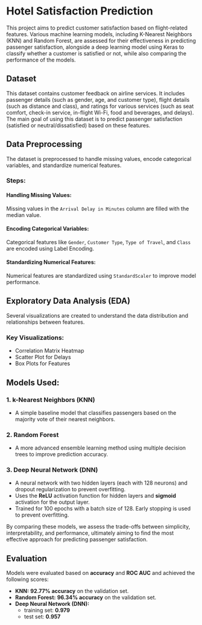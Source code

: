 # Hotel Satisfaction Prediction
This project aims to predict customer satisfaction based on flight-related features. Various machine learning models, including K-Nearest Neighbors (KNN) and Random Forest, are assessed for their effectiveness in predicting passenger satisfaction, alongside a deep learning model using Keras to classify whether a customer is satisfied or not, while also comparing the performance of the models.

## Dataset

This dataset contains customer feedback on airline services. It includes passenger details (such as gender, age, and customer type), flight details (such as distance and class), and ratings for various services (such as seat comfort, check-in service, in-flight Wi-Fi, food and beverages, and delays). The main goal of using this dataset is to predict passenger satisfaction (satisfied or neutral/dissatisfied) based on these features.

## Data Preprocessing

The dataset is preprocessed to handle missing values, encode categorical variables, and standardize numerical features.

### Steps:

#### Handling Missing Values:

Missing values in the `Arrival Delay in Minutes` column are filled with the median value.

#### Encoding Categorical Variables:

Categorical features like `Gender`, `Customer Type`, `Type of Travel`, and `Class` are encoded using Label Encoding.


#### Standardizing Numerical Features:

Numerical features are standardized using `StandardScaler` to improve model performance.


## Exploratory Data Analysis (EDA)

Several visualizations are created to understand the data distribution and relationships between features.

### Key Visualizations:

- Correlation Matrix Heatmap
- Scatter Plot for Delays
- Box Plots for Features


## Models Used:

### 1. k-Nearest Neighbors (KNN)
- A simple baseline model that classifies passengers based on the majority vote of their nearest neighbors.  

### 2. Random Forest
- A more advanced ensemble learning method using multiple decision trees to improve prediction accuracy.  

### 3. Deep Neural Network (DNN)
- A neural network with two hidden layers (each with 128 neurons) and dropout regularization to prevent overfitting.  
- Uses the **ReLU** activation function for hidden layers and **sigmoid** activation for the output layer.  
- Trained for 100 epochs with a batch size of 128. Early stopping is used to prevent overfitting.

By comparing these models, we assess the trade-offs between simplicity, interpretability, and performance, ultimately aiming to find the most effective approach for predicting passenger satisfaction.


## Evaluation

Models were evaluated based on **accuracy** and **ROC AUC** and achieved the following scores:

- **KNN:** **92.77% accuracy** on the validation set.
- **Random Forest:** **96.34% accuracy** on the validation set.
- **Deep Neural Network (DNN):**  
  - training set: **0.979** 
  - test set: **0.957**

